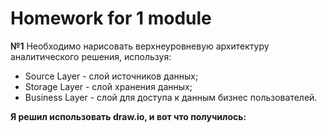 # Homework for 1 module
**№1** 
Необходимо нарисовать верхнеуровневую архитектуру аналитического решения, используя:
* Source Layer - слой источников данных;
* Storage Layer - слой хранения данных;
* Business Layer - слой для доступа к данным бизнес пользователей.

**Я решил использовать draw.io, и вот что получилось:**
